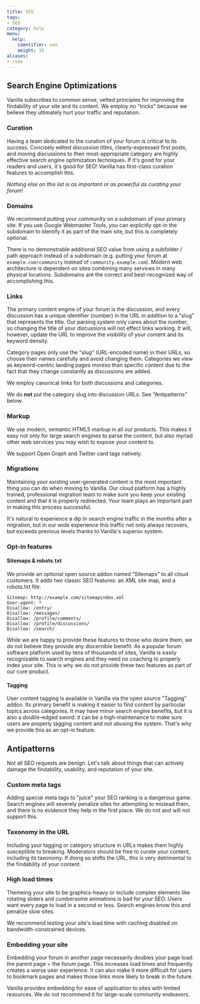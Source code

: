 ```yaml
---
title: SEO
tags:
- SEO
category: help
menu:
  help:
    identifier: seo
    weight: 16
aliases:
- /seo
---
```


## Search Engine Optimizations

Vanilla subscribes to common sense, vetted principles for improving the findability of your site and its content. We employ no "tricks" because we believe they ultimately hurt your traffic and reputation.

### Curation

Having a team dedicated to the curation of your forum is critical to its success. Concisely edited discussion titles, clearly-expressed first posts, and moving discussions to their most-appropriate category are highly effective search engine optimization techniques. If it's good for your readers and users, it's good for SEO! Vanilla has first-class curation features to accomplish this.

_Nothing else on this list is as important or as powerful as curating your forum!_

### Domains

We recommend putting your community on a subdomain of your primary site. If you use Google Webmaster Tools, you can explicitly opt-in the subdomain to identify it as part of the main site, but this is completely optional.

There is no demonstrable additional SEO value from using a subfolder / path approach instead of a subdomain (e.g. putting your forum at `example.com/community` instead of `community.example.com`). Modern web architecture is dependent on sites combining many services in many physical locations. Subdomains are the correct and best-recognized way of accomplishing this.

### Links

The primary content engine of your forum is the discussion, and every discussion has a unique identifier (number) in the URL in addition to a "slug" that represents the title. Our parsing system only cares about the number, so changing the title of your discussions will not effect links working. It will, however, update the URL to improve the visibility of your content and its keyword density.

Category pages only use the "slug" (URL-encoded name) in their URLs, so choose their names carefully and avoid changing them. Categories we view as keyword-centric landing pages moreso than specific content due to the fact that they change constantly as discussions are added.

We employ canonical links for both discussions and categories.

We do **not** put the category slug into discussion URLs. See "Antipatterns" below.


### Markup

We use modern, semantic HTML5 markup in all our products. This makes it easy not only for large search engines to parse the content, but also myriad other web services you may wish to expose your content to.

We support Open Graph and Twitter card tags natively.


### Migrations

Maintaining your existing user-generated content is the most important thing you can do when moving to Vanilla. Our cloud platform has a highly trained, professional migration team to make sure you keep your existing content and that it is properly redirected. Your team plays an important part in making this process successful.

It's natural to experience a dip in search engine traffic in the months after a migration, but in our wide experience this traffic not only always recovers, but exceeds previous levels thanks to Vanilla's superior system.


### Opt-in features

#### Sitemaps & robots.txt

We provide an optional open source addon named "Sitemaps" to all cloud customers. It adds two classic SEO features: an XML site map, and a robots.txt file:

```
Sitemap: http://example.com/sitemapindex.xml
User-agent: *
Disallow: /entry/
Disallow: /messages/
Disallow: /profile/comments/
Disallow: /profile/discussions/
Disallow: /search/
```

While we are happy to provide these features to those who desire them, we do not believe they provide any discernible benefit. As a popular forum software platform used by tens of thousands of sites, Vanilla is easily recognizable to search engines and they need no coaching to properly index your site. This is why we do not provide these two features as part of our core product.

#### Tagging

User content tagging is available in Vanilla via the open source "Tagging" addon. Its primary benefit is making it easier to find content by particular topics across categories. It may have minor search engine benefits, but it is also a double-edged sword: it can be a high-maintenance to make sure users are properly tagging content and not abusing the system. That's why we provide this as an opt-in feature.

## Antipatterns

Not all SEO requests are benign. Let's talk about things that can actively damage the findability, usability, and reputation of your site.

### Custom meta tags

Adding special meta tags to "juice" your SEO ranking is a dangerous game. Search engines will severely penalize sites for attempting to mislead them, and there is no evidence they help in the first place. We do not and will not support this.

### Taxonomy in the URL

Including your tagging or category structure in URLs makes them highly susceptible to breaking. Moderators should be free to curate your content, including its taxonomy. If doing so shifts the URL, this is very detrimental to the findability of your content.

### High load times

Themeing your site to be graphics-heavy or include complex elements like rotating sliders and cumbersome animations is bad for your SEO. Users want every page to load in a second or less. Search engines know this and penalize slow sites.

We recommend testing your site's load time with caching disabled on bandwidth-constrained devices.

### Embedding your site

Embedding your forum in another page necessarily doubles your page load: the parent page + the forum page. This increases load times and frequently creates a worse user experience. It can also make it more difficult for users to bookmark pages and makes those links more likely to break in the future.

Vanilla provides embedding for ease of application to sites with limited resources. We do not recommend it for large-scale community endeavors.